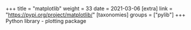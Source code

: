 +++
title = "matplotlib"
weight = 33
date = 2021-03-06
[extra]
link = "https://pypi.org/project/matplotlib/"
[taxonomies]
groups = ["pylib"]
+++
Python library - plotting package

